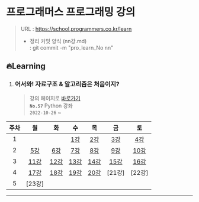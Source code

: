 # 프로그래머스 **프로그래밍 강의**

> URL : https://school.programmers.co.kr/learn
>
> - 정리 커밋 양식 (nn강.md)  
>   : git commit -m "pro_learn_No nn"

## 🔥Learning

1. ### 어서와! 자료구조 & 알고리즘은 처음이지?
   > 강의 페이지로 [바로가기](https://school.programmers.co.kr/learn/courses/57)  
   > **`No.57`** Python 강좌  
   > `2022-10-26` ~

| 주차 |   월   |   화   |   수   |   목   |   금   |   토   |
| :--: | :----: | :----: | :----: | :----: | :----: | :----: |
|  1   |        |        | [1강]  | [2강]  | [3강]  | [4강]  |
|  2   | [5강]  | [6강]  | [7강]  | [8강]  | [9강]  | [10강] |
|  3   | [11강] | [12강] | [13강] | [14강] | [15강] | [16강] |
|  4   | [17강] | [18강] | [19강] | [20강] | [21강] | [22강] |
|  5   | [23강] |        |        |        |        |        |

[1강]: https://github.com/dailythm/dailythm-ryeong/tree/main/Programmers/LearnCourses/57/1강.md
[2강]: https://github.com/dailythm/dailythm-ryeong/tree/main/Programmers/LearnCourses/57/2강.md
[3강]: https://github.com/dailythm/dailythm-ryeong/tree/main/Programmers/LearnCourses/57/3강.md
[4강]: https://github.com/dailythm/dailythm-ryeong/tree/main/Programmers/LearnCourses/57/4강.md
[5강]: https://github.com/dailythm/dailythm-ryeong/tree/main/Programmers/LearnCourses/57/5강.md
[6강]: https://github.com/dailythm/dailythm-ryeong/tree/main/Programmers/LearnCourses/57/6강.md
[7강]: https://github.com/dailythm/dailythm-ryeong/tree/main/Programmers/LearnCourses/57/7강.md
[8강]: https://github.com/dailythm/dailythm-ryeong/tree/main/Programmers/LearnCourses/57/8강.md
[9강]: https://github.com/dailythm/dailythm-ryeong/tree/main/Programmers/LearnCourses/57/9강.md
[10강]: https://github.com/dailythm/dailythm-ryeong/tree/main/Programmers/LearnCourses/57/10강.md
[11강]: https://github.com/dailythm/dailythm-ryeong/tree/main/Programmers/LearnCourses/57/11강.md
[12강]: https://github.com/dailythm/dailythm-ryeong/tree/main/Programmers/LearnCourses/57/12강.md
[13강]: https://github.com/dailythm/dailythm-ryeong/tree/main/Programmers/LearnCourses/57/13강.md
[14강]: https://github.com/dailythm/dailythm-ryeong/tree/main/Programmers/LearnCourses/57/14강.md
[15강]: https://github.com/dailythm/dailythm-ryeong/tree/main/Programmers/LearnCourses/57/15강.md
[16강]: https://github.com/dailythm/dailythm-ryeong/tree/main/Programmers/LearnCourses/57/16강.md
[17강]: https://github.com/dailythm/dailythm-ryeong/tree/main/Programmers/LearnCourses/57/17강.md
[18강]: https://github.com/dailythm/dailythm-ryeong/tree/main/Programmers/LearnCourses/57/18강.md
[19강]: https://github.com/dailythm/dailythm-ryeong/tree/main/Programmers/LearnCourses/57/19강.md
[20강]: https://github.com/dailythm/dailythm-ryeong/tree/main/Programmers/LearnCourses/57/20강.md

<!--
[20강]: https://github.com/dailythm/dailythm-ryeong/tree/main/Programmers/LearnCourses/57/20강.md
[21강]: https://github.com/dailythm/dailythm-ryeong/tree/main/Programmers/LearnCourses/57/21강.md
[22강]: https://github.com/dailythm/dailythm-ryeong/tree/main/Programmers/LearnCourses/57/22강.md
[23강]: https://github.com/dailythm/dailythm-ryeong/tree/main/Programmers/LearnCourses/57/23강.md -->

---

<!-- ### ✅Learned -->
